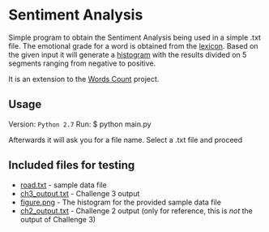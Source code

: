 # Sentiment Analysis

Simple program to obtain the Sentiment Analysis being used in a simple .txt file.
The emotional grade for a word is obtained from the [lexicon](sent_lexicon.csv).
Based on the given input it will generate a [histogram](figure.png) with
the results divided on 5 segments ranging from negative to positive.

It is an extension to the [Words Count](../Assigment2) project.

## Usage

Version: `Python 2.7`
Run:
$ python main.py

Afterwards it will ask you for a file name. Select a .txt file and proceed

## Included files for testing

- [road.txt](road.txt) - sample data file
- [ch3_output.txt](ch3_output.txt) - Challenge 3 output
- [figure.png](figure.png) - The histogram for the provided sample data file
- [ch2_output.txt](ch2_output.txt) - Challenge 2 output (only for reference, this is *not* the output of Challenge 3)
